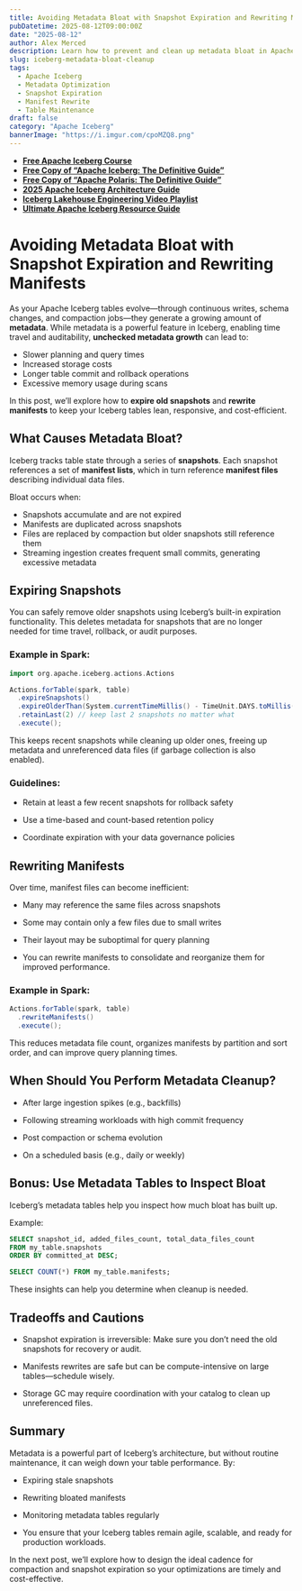 ```yaml
---
title: Avoiding Metadata Bloat with Snapshot Expiration and Rewriting Manifests
pubDatetime: 2025-08-12T09:00:00Z
date: "2025-08-12"
author: Alex Merced
description: Learn how to prevent and clean up metadata bloat in Apache Iceberg by expiring snapshots and rewriting manifests for better performance and manageability.
slug: iceberg-metadata-bloat-cleanup
tags:
  - Apache Iceberg
  - Metadata Optimization
  - Snapshot Expiration
  - Manifest Rewrite
  - Table Maintenance
draft: false
category: "Apache Iceberg"
bannerImage: "https://i.imgur.com/cpoMZQ8.png"
---
```


- **[Free Apache Iceberg Course](https://hello.dremio.com/webcast-an-apache-iceberg-lakehouse-crash-course-reg.html?utm_source=ev_external_blog&utm_medium=influencer&utm_campaign=optimization_blogs&utm_content=alexmerced&utm_term=external_blog)**  
- **[Free Copy of “Apache Iceberg: The Definitive Guide”](https://hello.dremio.com/wp-apache-iceberg-the-definitive-guide-reg.html?utm_source=ev_external_blog&utm_medium=influencer&utm_campaign=optimization_blogs&utm_content=alexmerced&utm_term=external_blog)**  
- **[Free Copy of “Apache Polaris: The Definitive Guide”](https://hello.dremio.com/wp-apache-polaris-guide-reg.html?utm_source=ev_external_blog&utm_medium=influencer&utm_campaign=optimization_blogs&utm_content=alexmerced&utm_term=external_blog)**  
- **[2025 Apache Iceberg Architecture Guide](https://medium.com/data-engineering-with-dremio/2025-guide-to-architecting-an-iceberg-lakehouse-9b19ed42c9de)**  
- **[Iceberg Lakehouse Engineering Video Playlist](https://youtube.com/playlist?list=PLsLAVBjQJO0p0Yq1fLkoHvt2lEJj5pcYe&si=WTSnqjXZv6Glkc3y)**  
- **[Ultimate Apache Iceberg Resource Guide](https://medium.com/data-engineering-with-dremio/ultimate-directory-of-apache-iceberg-resources-e3e02efac62e)** 

# Avoiding Metadata Bloat with Snapshot Expiration and Rewriting Manifests

As your Apache Iceberg tables evolve—through continuous writes, schema changes, and compaction jobs—they generate a growing amount of **metadata**. While metadata is a powerful feature in Iceberg, enabling time travel and auditability, **unchecked metadata growth** can lead to:

- Slower planning and query times
- Increased storage costs
- Longer table commit and rollback operations
- Excessive memory usage during scans

In this post, we’ll explore how to **expire old snapshots** and **rewrite manifests** to keep your Iceberg tables lean, responsive, and cost-efficient.

## What Causes Metadata Bloat?

Iceberg tracks table state through a series of **snapshots**. Each snapshot references a set of **manifest lists**, which in turn reference **manifest files** describing individual data files.

Bloat occurs when:
- Snapshots accumulate and are not expired
- Manifests are duplicated across snapshots
- Files are replaced by compaction but older snapshots still reference them
- Streaming ingestion creates frequent small commits, generating excessive metadata

## Expiring Snapshots

You can safely remove older snapshots using Iceberg’s built-in expiration functionality. This deletes metadata for snapshots that are no longer needed for time travel, rollback, or audit purposes.

### Example in Spark:

```scala
import org.apache.iceberg.actions.Actions

Actions.forTable(spark, table)
  .expireSnapshots()
  .expireOlderThan(System.currentTimeMillis() - TimeUnit.DAYS.toMillis(7)) // keep 7 days
  .retainLast(2) // keep last 2 snapshots no matter what
  .execute();
```

This keeps recent snapshots while cleaning up older ones, freeing up metadata and unreferenced data files (if garbage collection is also enabled).

### Guidelines:
- Retain at least a few recent snapshots for rollback safety

- Use a time-based and count-based retention policy

- Coordinate expiration with your data governance policies

## Rewriting Manifests
Over time, manifest files can become inefficient:

- Many may reference the same files across snapshots

- Some may contain only a few files due to small writes

- Their layout may be suboptimal for query planning

- You can rewrite manifests to consolidate and reorganize them for improved performance.

### Example in Spark:
```scala
Actions.forTable(spark, table)
  .rewriteManifests()
  .execute();
```

This reduces metadata file count, organizes manifests by partition and sort order, and can improve query planning times.

## When Should You Perform Metadata Cleanup?
- After large ingestion spikes (e.g., backfills)

- Following streaming workloads with high commit frequency

- Post compaction or schema evolution

- On a scheduled basis (e.g., daily or weekly)

## Bonus: Use Metadata Tables to Inspect Bloat
Iceberg’s metadata tables help you inspect how much bloat has built up.

Example:
```sql
SELECT snapshot_id, added_files_count, total_data_files_count
FROM my_table.snapshots
ORDER BY committed_at DESC;
```

```sql
SELECT COUNT(*) FROM my_table.manifests;
```

These insights can help you determine when cleanup is needed.

## Tradeoffs and Cautions
- Snapshot expiration is irreversible: Make sure you don’t need the old snapshots for recovery or audit.

- Manifests rewrites are safe but can be compute-intensive on large tables—schedule wisely.

- Storage GC may require coordination with your catalog to clean up unreferenced files.

## Summary
Metadata is a powerful part of Iceberg’s architecture, but without routine maintenance, it can weigh down your table performance. By:

- Expiring stale snapshots

- Rewriting bloated manifests

- Monitoring metadata tables regularly

- You ensure that your Iceberg tables remain agile, scalable, and ready for production workloads.

In the next post, we’ll explore how to design the ideal cadence for compaction and snapshot expiration so your optimizations are timely and cost-effective.
